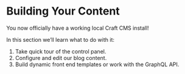 # Building Your Content

You now officially have a working local Craft CMS install!

In this section we’ll learn what to do with it:

1. Take quick tour of the control panel.
2. Configure and edit our blog content.
3. Build dynamic front end templates or work with the GraphQL API.
